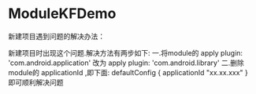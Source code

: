 # ModuleKFDemo

新建项目遇到问题的解决办法：

新建项目时出现这个问题.解决方法有两步如下: 一.将module的 apply plugin: 'com.android.application' 改为 apply plugin: 'com.android.library' 二.删除module的 applicationId ,即下面: defaultConfig { applicationId "xx.xx.xxx" } 即可顺利解决问题
